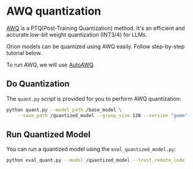# AWQ quantization


[AWQ](https://github.com/mit-han-lab/llm-awq) is a PTQ(Post-Training Quantization)
method. It's an efficient and accurate low-bit weight quantization (INT3/4) for LLMs.

Orion models can be quantized using AWQ easily.
Follow step-by-step tutorial below.

To run AWQ, we will use [AutoAWQ](https://github.com/casper-hansen/AutoAWQ).

## Do Quantization

The `quant.py` script is provided for you to perform AWQ quantization:

```bash
python quant.py --model_path /base_model \
    --save_path /quantized_model --group_size 128 --version "gemm"
```

## Run Quantized Model

You can run a quantized model using the `eval_quantized_model.py`:

```bash
python eval_quant.py --model /quantized_model --trust_remote_code
```
